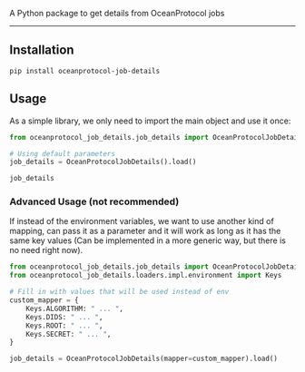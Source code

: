 A Python package to get details from OceanProtocol jobs

---

## Installation

```
pip install oceanprotocol-job-details
```

## Usage 

As a simple library, we only need to import the main object and use it once:

```Python
from oceanprotocol_job_details.job_details import OceanProtocolJobDetails

# Using default parameters
job_details = OceanProtocolJobDetails().load()

job_details
```

### Advanced Usage (not recommended)

If instead of the environment variables, we want to use another kind of mapping, can pass it as a parameter and it will work as long as it has the same key values (Can be implemented in a more generic way, but there is no need right now).

```Python
from oceanprotocol_job_details.job_details import OceanProtocolJobDetails
from oceanprotocol_job_details.loaders.impl.environment import Keys

# Fill in with values that will be used instead of env
custom_mapper = {
    Keys.ALGORITHM: " ... ",
    Keys.DIDS: " ... ",
    Keys.ROOT: " ... ",
    Keys.SECRET: " ... ",
}

job_details = OceanProtocolJobDetails(mapper=custom_mapper).load()
```
